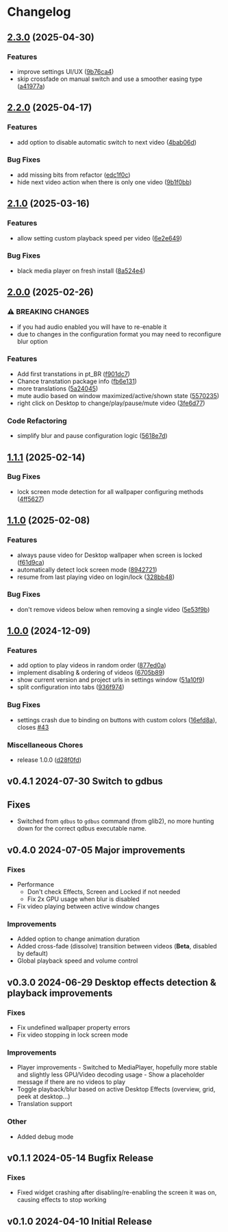 # Changelog

## [2.3.0](https://github.com/luisbocanegra/plasma-smart-video-wallpaper-reborn/compare/v2.2.0...v2.3.0) (2025-04-30)


### Features

* improve settings UI/UX ([9b76ca4](https://github.com/luisbocanegra/plasma-smart-video-wallpaper-reborn/commit/9b76ca417c40653ca405765e72a2493b50b5cf97))
* skip crossfade on manual switch and use a smoother easing type ([a41977a](https://github.com/luisbocanegra/plasma-smart-video-wallpaper-reborn/commit/a41977a94cc870cb51f01361553ff3fc62efa5a9))

## [2.2.0](https://github.com/luisbocanegra/plasma-smart-video-wallpaper-reborn/compare/v2.1.0...v2.2.0) (2025-04-17)


### Features

* add option to disable automatic switch to next video ([4bab06d](https://github.com/luisbocanegra/plasma-smart-video-wallpaper-reborn/commit/4bab06d889d442d1bb730399de07a5f3fbb39188))


### Bug Fixes

* add missing bits from refactor ([edc1f0c](https://github.com/luisbocanegra/plasma-smart-video-wallpaper-reborn/commit/edc1f0c23bbaf5352261871b04602cc9a8e09773))
* hide next video action when there is only one video ([9b1f0bb](https://github.com/luisbocanegra/plasma-smart-video-wallpaper-reborn/commit/9b1f0bb2e1fc844b765669fed079947c777482d3))

## [2.1.0](https://github.com/luisbocanegra/plasma-smart-video-wallpaper-reborn/compare/v2.0.0...v2.1.0) (2025-03-16)


### Features

* allow setting custom playback speed per video ([6e2e649](https://github.com/luisbocanegra/plasma-smart-video-wallpaper-reborn/commit/6e2e649e7788767d4e04471a0e13ae3fb92facf4))


### Bug Fixes

* black media player on fresh install ([8a524e4](https://github.com/luisbocanegra/plasma-smart-video-wallpaper-reborn/commit/8a524e4c75d7dbdf47ffbf273a72da52dc8ef0f5))

## [2.0.0](https://github.com/luisbocanegra/plasma-smart-video-wallpaper-reborn/compare/v1.1.1...v2.0.0) (2025-02-26)


### ⚠ BREAKING CHANGES

* if you had audio enabled you will have to re-enable it
* due to changes in the configuration format you may need to reconfigure blur option

### Features

* Add first transtations in pt_BR ([f901dc7](https://github.com/luisbocanegra/plasma-smart-video-wallpaper-reborn/commit/f901dc71da60508c97e9be3ee789d18d2458eec2))
* Chance transtation package info ([fb6e131](https://github.com/luisbocanegra/plasma-smart-video-wallpaper-reborn/commit/fb6e1310edf23455c8c474e8a8ee09b406bd2f15))
* more translations ([5a24045](https://github.com/luisbocanegra/plasma-smart-video-wallpaper-reborn/commit/5a240454c92e10bf66392c831286214ee26685b0))
* mute audio based on window maximized/active/shown state ([5570235](https://github.com/luisbocanegra/plasma-smart-video-wallpaper-reborn/commit/557023577798464f463f65a8e7ea34842d4bf077))
* right click on Desktop  to change/play/pause/mute video ([3fe6d77](https://github.com/luisbocanegra/plasma-smart-video-wallpaper-reborn/commit/3fe6d7728a45f95c2cad4583722e1ac6a93dcb44))


### Code Refactoring

* simplify blur and pause configuration logic ([5618e7d](https://github.com/luisbocanegra/plasma-smart-video-wallpaper-reborn/commit/5618e7d08a5498e2f7e1841939182876c996400c))

## [1.1.1](https://github.com/luisbocanegra/plasma-smart-video-wallpaper-reborn/compare/v1.1.0...v1.1.1) (2025-02-14)


### Bug Fixes

* lock screen mode detection for all wallpaper configuring methods ([4ff5627](https://github.com/luisbocanegra/plasma-smart-video-wallpaper-reborn/commit/4ff56278a9bdb0a2a2a97056d39ac2b663ff7698))

## [1.1.0](https://github.com/luisbocanegra/plasma-smart-video-wallpaper-reborn/compare/v1.0.0...v1.1.0) (2025-02-08)


### Features

* always pause video for Desktop wallpaper when screen is locked ([f61d9ca](https://github.com/luisbocanegra/plasma-smart-video-wallpaper-reborn/commit/f61d9ca11418c467537823b439278fc9124e4f85))
* automatically detect lock screen mode ([8942721](https://github.com/luisbocanegra/plasma-smart-video-wallpaper-reborn/commit/8942721c4d1d42769bd67911edbe3d0b8c26c019))
* resume from last playing video on login/lock ([328bb48](https://github.com/luisbocanegra/plasma-smart-video-wallpaper-reborn/commit/328bb48a536acdbd1b7124a2c856331961573afb))


### Bug Fixes

* don't remove videos below when removing a single video ([5e53f9b](https://github.com/luisbocanegra/plasma-smart-video-wallpaper-reborn/commit/5e53f9b7e53c2cd8fc741c988196992f87ae91f6))

## [1.0.0](https://github.com/luisbocanegra/plasma-smart-video-wallpaper-reborn/compare/v0.4.1...v1.0.0) (2024-12-09)


### Features

* add option to play videos in random order ([877ed0a](https://github.com/luisbocanegra/plasma-smart-video-wallpaper-reborn/commit/877ed0ac4efde987dc251b751cb2c6a637f939ce))
* implement disabling & ordering of videos ([6705b89](https://github.com/luisbocanegra/plasma-smart-video-wallpaper-reborn/commit/6705b89ad1977e65b3f8866b0ff323d7884bf5bb))
* show current version and project urls in settings window ([51a10f9](https://github.com/luisbocanegra/plasma-smart-video-wallpaper-reborn/commit/51a10f9d626f4133152eadf31c12bcb5d2cf2647))
* split configuration into tabs ([936f974](https://github.com/luisbocanegra/plasma-smart-video-wallpaper-reborn/commit/936f97487134ed1e9d847bbaf8f586d4ceca9575))


### Bug Fixes

* settings crash due to binding on buttons with custom colors ([16efd8a](https://github.com/luisbocanegra/plasma-smart-video-wallpaper-reborn/commit/16efd8a756544d9b163a31fcc894ec10665cd51d)), closes [#43](https://github.com/luisbocanegra/plasma-smart-video-wallpaper-reborn/issues/43)


### Miscellaneous Chores

* release 1.0.0 ([d28f0fd](https://github.com/luisbocanegra/plasma-smart-video-wallpaper-reborn/commit/d28f0fd7ee6df17556212881ba7553135323af64))

## v0.4.1 2024-07-30 Switch to gdbus

## Fixes

- Switched from `qdbus` to `gdbus` command (from glib2), no more hunting down for the correct qdbus executable name.

## v0.4.0 2024-07-05 Major improvements

### Fixes

- Performance
  - Don't check Effects, Screen and Locked if not needed
  - Fix 2x GPU usage when blur is disabled
- Fix video playing between active window changes

### Improvements

- Added option to change animation duration
- Added cross-fade (dissolve) transition between videos (**Beta**, disabled by default)
- Global playback speed and volume control

## v0.3.0 2024-06-29 Desktop effects detection & playback improvements

### Fixes

- Fix undefined wallpaper property errors
- Fix video stopping in lock screen mode

### Improvements

- Player improvements - Switched to MediaPlayer, hopefully more stable and slightly less GPU/Video decoding usage - Show a placeholder message if there are no videos to play
- Toggle playback/blur based on active Desktop Effects (overview, grid, peek at desktop...)
- Translation support

### Other

- Added debug mode

## v0.1.1 2024-05-14 Bugfix Release

### Fixes

- Fixed widget crashing after disabling/re-enabling the screen it was on, causing effects to stop working

## v0.1.0 2024-04-10 Initial Release
